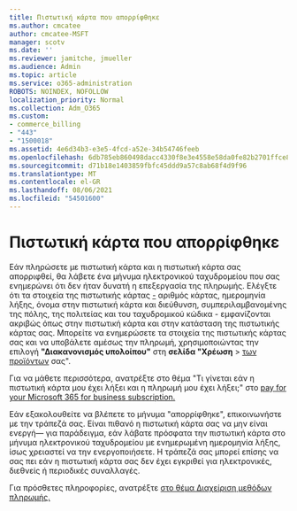 ```yaml
---
title: Πιστωτική κάρτα που απορρίφθηκε
ms.author: cmcatee
author: cmcatee-MSFT
manager: scotv
ms.date: ''
ms.reviewer: jamitche, jmueller
ms.audience: Admin
ms.topic: article
ms.service: o365-administration
ROBOTS: NOINDEX, NOFOLLOW
localization_priority: Normal
ms.collection: Adm_O365
ms.custom:
- commerce_billing
- "443"
- "1500018"
ms.assetid: 4e6d34b3-e3e5-4fcd-a52e-34b54746feeb
ms.openlocfilehash: 6db785eb860498dacc4330f8e3e4558e58da0fe82b2701ffce8abe615678275a
ms.sourcegitcommit: d71b18e1403859fbfc45ddd9a57c8ab68f4d9f96
ms.translationtype: MT
ms.contentlocale: el-GR
ms.lasthandoff: 08/06/2021
ms.locfileid: "54501600"
---
```

# <a name="declined-credit-card"></a>Πιστωτική κάρτα που απορρίφθηκε

Εάν πληρώσετε με πιστωτική κάρτα και η πιστωτική κάρτα σας απορριφθεί, θα λάβετε ένα μήνυμα ηλεκτρονικού ταχυδρομείου που σας ενημερώνει ότι δεν ήταν δυνατή η επεξεργασία της πληρωμής. Ελέγξτε ότι τα στοιχεία της πιστωτικής κάρτας [-](https://go.microsoft.com/fwlink/p/?linkid=842054) αριθμός κάρτας, ημερομηνία λήξης, όνομα στην πιστωτική κάρτα και διεύθυνση, συμπεριλαμβανομένης της πόλης, της πολιτείας και του ταχυδρομικού κώδικα - εμφανίζονται ακριβώς όπως στην πιστωτική κάρτα και στην κατάσταση της πιστωτικής κάρτας σας. Μπορείτε να ενημερώσετε τα στοιχεία της πιστωτικής κάρτας σας και να υποβάλετε αμέσως την πληρωμή, χρησιμοποιώντας την επιλογή **"Διακανονισμός υπολοίπου"** στη **σελίδα "Χρέωση**  >  [των προϊόντων](https://go.microsoft.com/fwlink/p/?linkid=842054) σας".

Για να μάθετε περισσότερα, ανατρέξτε στο θέμα "Τι γίνεται εάν η πιστωτική κάρτα μου έχει λήξει και η πληρωμή μου έχει λήξει;" στο [pay for your Microsoft 365 for business subscription.](/microsoft-365/commerce/billing-and-payments/pay-for-your-subscription#what-if-my-credit-card-was-declined-and-my-payment-is-past-due)
  
Εάν εξακολουθείτε να βλέπετε το μήνυμα "απορρίφθηκε", επικοινωνήστε με την τράπεζά σας. Είναι πιθανό η πιστωτική κάρτα σας να μην είναι ενεργή— για παράδειγμα, εάν λάβατε πρόσφατα την πιστωτική κάρτα στο μήνυμα ηλεκτρονικού ταχυδρομείου με ενημερωμένη ημερομηνία λήξης, ίσως χρειαστεί να την ενεργοποιήσετε. Η τράπεζά σας μπορεί επίσης να σας πει εάν η πιστωτική κάρτα σας δεν έχει εγκριθεί για ηλεκτρονικές, διεθνείς ή περιοδικές συναλλαγές.
  
Για πρόσθετες πληροφορίες, ανατρέξτε [στο θέμα Διαχείριση μεθόδων πληρωμής.](/microsoft-365/commerce/billing-and-payments/manage-payment-methods)
